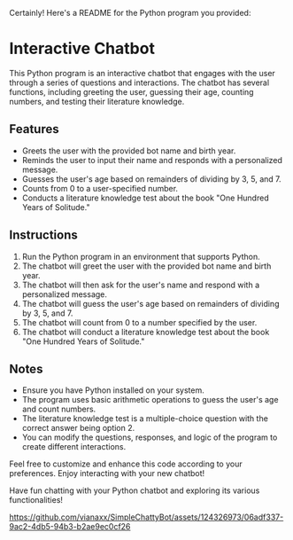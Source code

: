 Certainly! Here's a README for the Python program you provided:

# Interactive Chatbot

This Python program is an interactive chatbot that engages with the user through a series of questions and interactions. The chatbot has several functions, including greeting the user, guessing their age, counting numbers, and testing their literature knowledge.

## Features

- Greets the user with the provided bot name and birth year.
- Reminds the user to input their name and responds with a personalized message.
- Guesses the user's age based on remainders of dividing by 3, 5, and 7.
- Counts from 0 to a user-specified number.
- Conducts a literature knowledge test about the book "One Hundred Years of Solitude."

## Instructions

1. Run the Python program in an environment that supports Python.
2. The chatbot will greet the user with the provided bot name and birth year.
3. The chatbot will then ask for the user's name and respond with a personalized message.
4. The chatbot will guess the user's age based on remainders of dividing by 3, 5, and 7.
5. The chatbot will count from 0 to a number specified by the user.
6. The chatbot will conduct a literature knowledge test about the book "One Hundred Years of Solitude."

## Notes

- Ensure you have Python installed on your system.
- The program uses basic arithmetic operations to guess the user's age and count numbers.
- The literature knowledge test is a multiple-choice question with the correct answer being option 2.
- You can modify the questions, responses, and logic of the program to create different interactions.

Feel free to customize and enhance this code according to your preferences. Enjoy interacting with your new chatbot!

Have fun chatting with your Python chatbot and exploring its various functionalities!

https://github.com/vianaxx/SimpleChattyBot/assets/124326973/06adf337-9ac2-4db5-94b3-b2ae9ec0cf26

